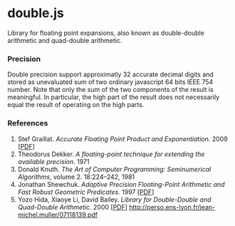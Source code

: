 # double.js

Library for floating point expansions, also known as double-double arithmetic and quad-double arithmetic.

### Precision

Double precision support approximatly 32 accurate decimal digits and stored as unevaluated sum of two ordinary javascript 64 bits IEEE 754 number. Note that only the sum of the two components of the result is meaningful. In particular, the high part of the result does not necessarily equal the result of operating on the high parts.

### References

1. Stef Graillat. *Accurate Floating Point Product and Exponentiation.* 2009 [[PDF](https://hal.archives-ouvertes.fr/hal-00164607/document)]
2. Theodorus Dekker. *A floating-point technique for extending the available precision.* 1971
3. Donald Knuth. *The Art of Computer Programming: Seminumerical Algorithms*, volume 2. 18:224–242, 1981
4. Jonathan Shewchuk. *Adaptive Precision Floating-Point Arithmetic and Fast Robust Geometric Predicates.* 1997 [[PDF](https://people.eecs.berkeley.edu/~jrs/papers/robustr.pdf)]
5. Yozo Hida, Xiaoye Li, David Bailey. *Library for Double-Double and Quad-Double Arithmetic.* 2000 [[PDF](http://web.mit.edu/tabbott/Public/quaddouble-debian/qd-2.3.4-old/docs/qd.pdf)]
http://perso.ens-lyon.fr/jean-michel.muller/07118139.pdf